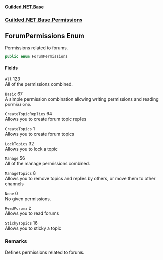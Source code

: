 
#### [Guilded.NET.Base](Guilded_NET_Base 'Guilded_NET_Base')
### [Guilded.NET.Base.Permissions](Guilded_NET_Base#Guilded_NET_Base_Permissions 'Guilded.NET.Base.Permissions')
## ForumPermissions Enum
Permissions related to forums.  
```csharp
public enum ForumPermissions

```

#### Fields
<a name='Guilded_NET_Base_Permissions_ForumPermissions_All'></a>
`All` 123  
All of the permissions combined.  
  
<a name='Guilded_NET_Base_Permissions_ForumPermissions_Basic'></a>
`Basic` 67  
A simple permission combination allowing writing permissions and reading permissions.  
  
<a name='Guilded_NET_Base_Permissions_ForumPermissions_CreateTopicReplies'></a>
`CreateTopicReplies` 64  
Allows you to create forum topic replies  
  
<a name='Guilded_NET_Base_Permissions_ForumPermissions_CreateTopics'></a>
`CreateTopics` 1  
Allows you to create forum topics  
  
<a name='Guilded_NET_Base_Permissions_ForumPermissions_LockTopics'></a>
`LockTopics` 32  
Allows you to lock a topic  
  
<a name='Guilded_NET_Base_Permissions_ForumPermissions_Manage'></a>
`Manage` 56  
All of the manage permissions combined.  
  
<a name='Guilded_NET_Base_Permissions_ForumPermissions_ManageTopics'></a>
`ManageTopics` 8  
Allows you to remove topics and replies by others, or move them to other channels  
  
<a name='Guilded_NET_Base_Permissions_ForumPermissions_None'></a>
`None` 0  
No given permissions.  
  
<a name='Guilded_NET_Base_Permissions_ForumPermissions_ReadForums'></a>
`ReadForums` 2  
Allows you to read forums  
  
<a name='Guilded_NET_Base_Permissions_ForumPermissions_StickyTopics'></a>
`StickyTopics` 16  
Allows you to sticky a topic  
  
### Remarks
Defines permissions related to forums.
